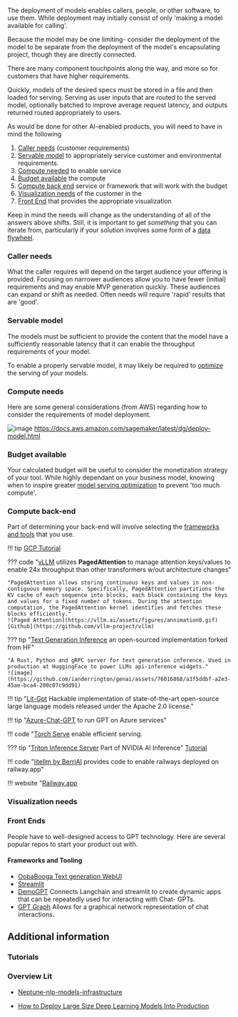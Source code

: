The deployment of models enables callers, people, or other software, to use them. While deployment may initially consist of only 'making a model available for calling'. 

Because the model may be one limiting- consider the deployment of the model to be separate from the deployment of the model's encapsulating project, though they are directly connected.  

There are many component touchpoints along the way, and more so for customers that have higher requirements.

Quickly, models of the desired specs must be stored in a file and then loaded for serving. Serving as user inputs that are routed to the served model, optionally batched to improve average request latency, and outputs returned routed appropriately to users. 

As would be done for other AI-enabled products, you will need to have in mind the following

1. [Caller needs](#caller-needs) (customer requirements)
2. [Servable model](#servable-model) to appropriately service customer and environmental requirements.
3. [Compute needed](#compute-needs) to enable service
4. [Budget available](#budget-available) the compute
5. [Compute back end](#compute-back-end) service or framework that will work with the budget
6. [Visualization needs](#visualization-needs) of the customer in the 
7. [Front End](#front-ends) that provides the appropriate visualization

Keep in mind the needs will change as the understanding of all of the answers above shifts. Still, it is important to get _something_ that you can iterate from, particularly if your solution involves some form of a [data flywheel](https://brightdata.com/blog/brightdata-in-practice/using-data-flywheel-to-scale-your-business).

###  Caller needs

What the caller requires will depend on the target audience your offering is provided. Focusing on narrower audiences allow you to have fewer (initial) requirements and may enable MVP generation quickly. These audiences can expand or shift as needed. Often needs will require 'rapid' results that are 'good'. 

### Servable model

The models must be sufficient to provide the content that the model have a sufficiently reasonable latency that it can enable the throughput requirements of your model. 

To enable a properly servable model, it may likely be required to [optimize](./model_serving_optimization.md) the serving of your models.

### Compute needs

Here are some general considerations (from AWS) regarding how to consider the requirements of model deployment.

![image](https://github.com/ianderrington/genai/assets/76016868/9b379996-e311-4b9b-a35e-9020702fa050)
    https://docs.aws.amazon.com/sagemaker/latest/dg/deploy-model.html

### Budget available

Your calculated budget will be useful to consider the monetization strategy of your tool. While highly dependant on your business model, knowing when to inspire greater [model serving optimization](model_serving_optimization.md) to prevent 'too much compute'. 

### Compute back-end

Part of determining your back-end will involve selecting the [frameworks and tools](./frameworks_and_tools.md) that you use. 

!!! tip [GCP Tutorial](https://towardsdatascience.com/how-to-deploy-large-size-deep-learning-models-into-production-66b851d17f33)

??? code "[vLLM](https://vllm.ai/) utilizes **PagedAttention** to manage attention keys/values to enable 24x throughput than other transformers w/out architecture changes"

    "PagedAttention allows storing continuous keys and values in non-contiguous memory space. Specifically, PagedAttention partitions the KV cache of each sequence into blocks, each block containing the keys and values for a fixed number of tokens. During the attention computation, the PagedAttention kernel identifies and fetches these blocks efficiently."
    ![Paged Attention](https://vllm.ai/assets/figures/annimation0.gif)
    [Github](https://github.com/vllm-project/vllm)

??? tip "[Text Generation Inference](https://github.com/Preemo-Inc/text-generation-inference) an open-sourced implementation forked from HF"

    "A Rust, Python and gRPC server for text generation inference. Used in production at HuggingFace to power LLMs api-inference widgets."    
    ![image](https://github.com/ianderrington/genai/assets/76016868/a3f5ddbf-a2e3-45ae-bca4-200c07c9dd91)

!!! tip "[Lit-Gpt](https://github.com/Lightning-AI/lit-gpt#setup) Hackable implementation of state-of-the-art open-source large language models released under the Apache 2.0 license."

!!! tip "[Azure-Chat-GPT](https://github.com/davidxw/azurechatgpt) to run GPT on Azure services"

!!! code "[Torch Serve](https://pytorch.org/serve/large_model_inference.html) enable efficient serving.

??? tip "[Triton Inference Server](https://github.com/triton-inference-server/server) Part of NVIDIA AI Inference" 
    [Tutorial](https://github.com/triton-inference-server/server)

!!! code "[litellm by BerriAI](https://github.com/BerriAI/litellm/blob/main/cookbook/proxy-server/readme.md) provides code to enable railways deployed on railway.app"

!!! website "[Railway.app](https://railway.app/about)

### Visualization needs

### Front Ends

People have to well-designed access to GPT technology. Here are several popular repos to start your product out with. 

#### Frameworks and Tooling

- [OobaBooga Text generation WebUI](https://github.com/oobabooga/text-generation-webui)
- [Streamlit](https://blog.streamlit.io/langchain-streamlit/)
- [DemoGPT](https://github.com/melih-unsal/DemoGPT) Connects Langchain and streamlit to create dynamic apps that can be repeatedly used for interacting with Chat- GPTs. 
- [GPT Graph](https://github.com/m-elbably/gpt-graph) Allows for a graphical network representation of chat interactions.

## Additional information

### Tutorials

### Overview Lit

- [Neptune-nlp-models-infrastructure](https://neptune.ai/blog/nlp-models-infrastructure-cost-optimization#:~:text=Use%20a%20lightweight%20deployment%20framework,serve%20predictions%20over%20a%20network.)

- [How to Deploy Large Size Deep Learning Models Into Production](https://towardsdatascience.com/how-to-deploy-large-size-deep-learning-models-into-production-66b851d17f33)

